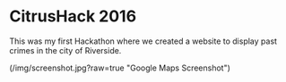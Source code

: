 # CitrusHack 2016
This was my first Hackathon where we created a website to display past crimes in the city of Riverside.

(/img/screenshot.jpg?raw=true "Google Maps Screenshot")
